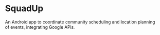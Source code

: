 # SquadUp
An Android app to coordinate community scheduling and location planning of events, integrating Google APIs. 

